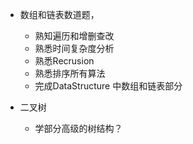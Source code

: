 - 数组和链表数道题，
  -  熟知遍历和增删查改
  -  熟悉时间复杂度分析
  -  熟悉Recrusion
  -  熟悉排序所有算法
  -  完成DataStructure 中数组和链表部分

- 二叉树
  - 学部分高级的树结构？